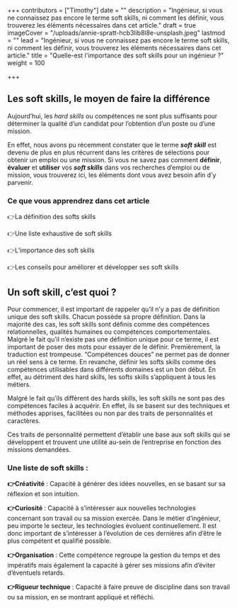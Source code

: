 +++
contributors = ["Timothy"]
date = ""
description = "Ingénieur, si vous ne connaissez pas encore le terme soft skills, ni comment les définir, vous trouverez les éléments nécessaires dans cet article."
draft = true
imageCover = "/uploads/annie-spratt-hcb3lib8l8e-unsplash.jpeg"
lastmod = ""
lead = "Ingénieur, si vous ne connaissez pas encore le terme soft skills, ni comment les définir, vous trouverez les éléments nécessaires dans cet article."
title = "Quelle-est l'importance des soft skills pour un ingénieur ?"
weight = 100

+++
## Les soft skills, le moyen de faire la différence

Aujourd’hui, les _hard skills_ ou compétences ne sont plus suffisants pour déterminer la qualité d’un candidat pour l’obtention d’un poste ou d’une mission. 

En effet, nous avons pu récemment constater que le terme **_soft skill_** est devenu de plus en plus récurrent dans les critères de sélections pour obtenir un emploi ou une mission. Si vous ne savez pas comment **définir**, **évaluer** et **utiliser** vos **_soft skills_** dans vos recherches d’emploi ou de mission, vous trouverez ici, les éléments dont vous avez besoin afin d’y parvenir.

### Ce que vous apprendrez dans cet article

👉La définition des softs skills

👉Une liste exhaustive de soft skills

👉L’importance des soft skills

👉Les conseils pour améliorer et développer ses soft skills

## Un soft skill, c’est quoi ?

Pour commencer, il est important de rappeler qu’il n’y a pas de définition unique des soft skills. Chacun possède sa propre définition. Dans la majorité des cas, les soft skills sont définis comme des compétences relationnelles, qualités humaines ou compétences comportementales. Malgré le fait qu’il n’existe pas une définition unique pour ce terme, il est important de poser des mots pour essayer de le définir. Premièrement, la traduction est trompeuse. “Compétences douces” ne permet pas de donner un réel sens à ce terme. En revanche, définir les softs skills comme des compétences utilisables dans différents domaines est un bon début. En effet, au détriment des hard skills, les softs skills s’appliquent à tous les métiers.

Malgré le fait qu’ils diffèrent des hards skills, les soft skills ne sont pas des compétences faciles à acquérir. En effet, ils se basent sur des techniques et méthodes apprises, facilitées ou non par des traits de personnalités et caractères.

Ces traits de personnalité permettent d’établir une base aux soft skills qui se développent et trouvent une utilité au-sein de l’entreprise en fonction des missions demandées.

### Une liste de soft skills :

**👉Créativité** : Capacité à générer des idées nouvelles, en se basant sur sa réflexion et son intuition.

**👉Curiosité** : Capacité à s’intéresser aux nouvelles technologies concernant son travail ou sa mission exercée. Dans le métier d’ingénieur, peu importe le secteur, les technologies évoluent continuellement. Il est donc important de s’intéresser à l’évolution de ces dernières afin d’être le plus compétent et qualifié possible.

**👉Organisation** : Cette compétence regroupe la gestion du temps et des impératifs mais également la capacité à gérer ses missions afin d’éviter d’éventuels retards.

**👉Rigueur technique** : Capacité à faire preuve de discipline dans son travail ou sa mission, en se montrant appliqué et réfléchi.